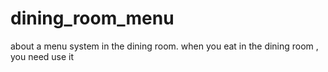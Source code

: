 # dining_room_menu
about a menu system in the dining room. when you eat in the dining room , you need use it 
